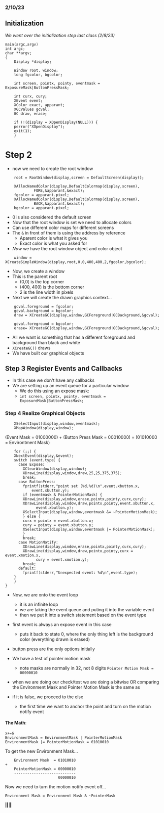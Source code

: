 
### 2/10/23
## Initialization
*We went over the initialization step last class (2/8/23)*
````
main(argc,argv)
int argc;
char **argv;
{
    Display *display; 

    Window root, window;
    long fgcolor, bgcolor;

    int screen, pointx, pointy, eventmask = ExposureMask|ButtonPressMask;

    int curx, cury;
    XEvent event;
    XColor exact, apparant;
    XGCValues gcval;
    GC draw, erase;

    if (!(display = XOpenDisplay(NULL))) {
	perror("XOpenDisplay");
	exit(1);
    }
````
# Step 2
* now we need to create the root window
````
    root = RootWindow(display,screen = DefaultScreen(display));

    XAllocNamedColor(display,DefaultColormap(display,screen),
		     FORE,&apparant,&exact);
    fgcolor = apparant.pixel;
    XAllocNamedColor(display,DefaultColormap(display,screen),
		     BACK,&apparant,&exact);
    bgcolor = apparant.pixel;
````
* 0 is also considered the default screen
* Now that the root window is set we need to allocate colors
* Can use different color maps for different screens
* The `&` in front of them is using the address by reference
    * Aparent color is what it gives you
    * Exact color is what you asked for
* *Now* we have the root window object and color object
````
    window = XCreateSimpleWindow(display,root,0,0,400,400,2,fgcolor,bgcolor);
````
* Now, we create a window
* This is the parent root
    * (0,0) is the top corner
    * (400, 400) is the bottom corner
    * 2 is the line width in pixels
* Next we will create the drawn graphics context...
````
    gcval.foreground = fgcolor;
    gcval.background = bgcolor;
    draw = XCreateGC(display,window,GCForeground|GCBackground,&gcval);

    gcval.foreground = bgcolor;
    erase= XCreateGC(display,window,GCForeground|GCBackground,&gcval);
````
* All we want is something that has a different foreground and background than black and white
* `XCreateGC()` draws
* We have built our graphical objects
## Step 3 Register Events and Callbacks
* In this case we don't have any callbacks
* We are setting up an event queue for a particular window
    * We do this using an expose mask: 
    * `int screen, pointx, pointy, eventmask = ExposureMask|ButtonPressMask;`
    
### Step 4 Realize Graphical Objects
````
    XSelectInput(display,window,eventmask);
    XMapWindow(display,window);
````

(Event Mask =        01000000)
+
(Button Press Mask = 00010000) 
= (01010000 = Environtment Mask)
````
    for (;;) {
	XNextEvent(display,&event);
	switch (event.type) {
	  case Expose:
	    XClearWindow(display,window);
	    XDrawLine(display,window,draw,25,25,375,375);    
	    break;
	  case ButtonPress:
	    fprintf(stderr,"point set (%d,%d)\n",event.xbutton.x,
		    event.xbutton.y);
	    if (eventmask & PointerMotionMask) {
		XDrawLine(display,window,erase,pointx,pointy,curx,cury);
		XDrawLine(display,window,draw,pointx,pointy,event.xbutton.x,
			  event.xbutton.y);
		XSelectInput(display,window,eventmask &= ~PointerMotionMask);
	    } else {
		curx = pointx = event.xbutton.x;
		cury = pointy = event.xbutton.y;
		XSelectInput(display,window,eventmask |= PointerMotionMask);
	    }
	    break;
	  case MotionNotify:
	    XDrawLine(display,window,erase,pointx,pointy,curx,cury);
	    XDrawLine(display,window,draw,pointx,pointy,curx = event.xmotion.x,
		      cury = event.xmotion.y);
	    break;
	  default:
	    fprintf(stderr,"Unexpected event: %d\n",event.type);
	}
    }
}
```` 
* Now, we are onto the event loop
    * it is an infinite loop
    * we are taking the event queue and puting it into the variable event
    * then we put it into a switch statement based on the event type
* first event is always an expose event in this case
    * puts it back to state 0, where the only thing left is the background color (everything drawn is erased)
* button press are the only options initially

* We have a test of pointer motion mask
    * note masks are normally in 32, not 8 digits
`Pointer Motion Mask = 00000010`
* when we are doing our check/test we are doing a bitwise OR comparing the Environment Mask and Pointer Motion Mask
is the same as 
* if it is false, we proceed to the else
    * the first time we want to anchor the point and turn on the motion notify event

#### The Math: 
````
x+=6
EnvironmentMask = EnvironmentMask | PointerMotionMask
EnvironmentMask |= PointerMotionMask = 01010010
````
To get the new Environment Mask...
````
    Environment Mask  = 01010010
+
    PointerMotionMask = 00000010
    ----------------------------
                        00000010
````
Now we need to turn the motion notify event off...
````
Environment Mask = Environment Mask & ~PointerMask
````
**||||**